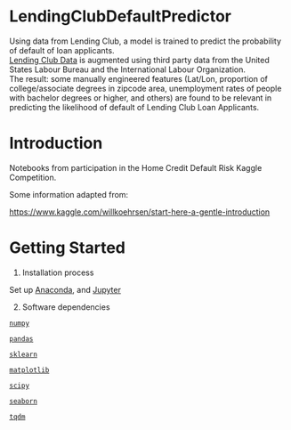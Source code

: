 # LendingClubDefaultPredictor
Using data from Lending Club, a model is trained to predict the probability of default of loan applicants.  
[Lending Club Data](https://www.lendingclub.com/info/download-data.action) is augmented using third party data from the United States 
Labour Bureau and the International Labour Organization.  
The result: some manually engineered features (Lat/Lon, proportion of college/associate degrees in zipcode area, unemployment rates of people with bachelor degrees or higher, and others) are found to be relevant in predicting the likelihood of default of Lending Club Loan Applicants. 

# Introduction 
Notebooks from participation in the Home Credit Default Risk Kaggle Competition. 

Some information adapted from: 

https://www.kaggle.com/willkoehrsen/start-here-a-gentle-introduction 


# Getting Started

1.	Installation process 

Set up [Anaconda](https://www.anaconda.com/download/), and [Jupyter](http://jupyter.org/) 

2.	Software dependencies 

[`numpy`](http://www.numpy.org/)  

[`pandas`](https://pandas.pydata.org/) 

[`sklearn`](http://scikit-learn.org/stable/) 

[`matplotlib`](https://matplotlib.org/) 

[`scipy`](https://www.scipy.org/)

[`seaborn`](https://seaborn.pydata.org/)

[`tqdm`](https://pypi.org/project/tqdm/)

